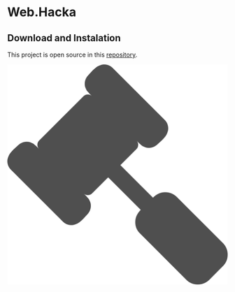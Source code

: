 # Web.Hacka

## Download and Instalation

This project is open source in this [repository](https://github.com/BrunoFutema/HackathonMicroServices).

<p><img src="https://github.com/BrunoFutema/HackathonMicroServices/blob/master/client-side/public/images/legal-hammer.svg" alt="Web.Hacka" /></p>